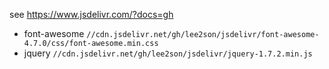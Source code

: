 see https://www.jsdelivr.com/?docs=gh

+ font-awesome `//cdn.jsdelivr.net/gh/lee2son/jsdelivr/font-awesome-4.7.0/css/font-awesome.min.css`
+ jquery `//cdn.jsdelivr.net/gh/lee2son/jsdelivr/jquery-1.7.2.min.js`